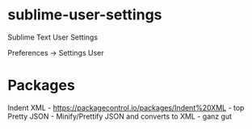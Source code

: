 # sublime-user-settings
Sublime Text User Settings

Preferences -> Settings User

# Packages
Indent XML  - https://packagecontrol.io/packages/Indent%20XML - top
Pretty JSON - Minify/Prettify JSON and converts to XML        - ganz gut
